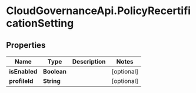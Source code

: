 # CloudGovernanceApi.PolicyRecertificationSetting

## Properties

Name | Type | Description | Notes
------------ | ------------- | ------------- | -------------
**isEnabled** | **Boolean** |  | [optional] 
**profileId** | **String** |  | [optional] 


